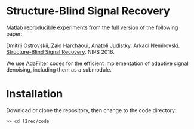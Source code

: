 # Structure-Blind Signal Recovery

Matlab reproducible experiments from the [full version](https://arxiv.org/abs/1607.05712) of the following paper:

Dmitrii Ostrovskii, Zaid Harchaoui, Anatoli Judistky, Arkadi Nemirovski. [Structure-Blind Signal Recovery](https://papers.nips.cc/paper/6063-structure-blind-signal-recovery.pdf). NIPS 2016.

We use [AdaFilter](https://github.com/ostrodmit/AdaFilter) codes for the efficient implementation of adaptive signal denoising, including them as a submodule.

# Installation

Download or clone the repository, then change to the code directory: 
```
>> cd l2rec/code
``` 
